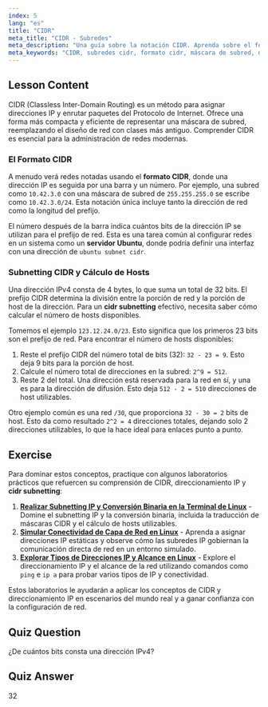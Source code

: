 ```yaml
---
index: 5
lang: "es"
title: "CIDR"
meta_title: "CIDR - Subredes"
meta_description: "Una guía sobre la notación CIDR. Aprenda sobre el formato CIDR, subredes CIDR y cómo calcular hosts para su red, incluso en un servidor Ubuntu. Domine el direccionamiento IP con CIDR."
meta_keywords: "CIDR, subredes cidr, formato cidr, máscara de subred, direccionamiento IP, subred ubuntu servidor cidr, subred ubuntu cidr, prefijo de red, redes Linux"
---
```


## Lesson Content

CIDR (Classless Inter-Domain Routing) es un método para asignar direcciones IP y enrutar paquetes del Protocolo de Internet. Ofrece una forma más compacta y eficiente de representar una máscara de subred, reemplazando el diseño de red con clases más antiguo. Comprender CIDR es esencial para la administración de redes modernas.

### El Formato CIDR

A menudo verá redes notadas usando el **formato CIDR**, donde una dirección IP es seguida por una barra y un número. Por ejemplo, una subred como `10.42.3.0` con una máscara de subred de `255.255.255.0` se escribe como `10.42.3.0/24`. Esta notación única incluye tanto la dirección de red como la longitud del prefijo.

El número después de la barra indica cuántos bits de la dirección IP se utilizan para el prefijo de red. Esta es una tarea común al configurar redes en un sistema como un **servidor Ubuntu**, donde podría definir una interfaz con una dirección de `ubuntu subnet cidr`.

### Subnetting CIDR y Cálculo de Hosts

Una dirección IPv4 consta de 4 bytes, lo que suma un total de 32 bits. El prefijo CIDR determina la división entre la porción de red y la porción de host de la dirección. Para un **cidr subnetting** efectivo, necesita saber cómo calcular el número de hosts disponibles.

Tomemos el ejemplo `123.12.24.0/23`. Esto significa que los primeros 23 bits son el prefijo de red. Para encontrar el número de hosts disponibles:

1. Reste el prefijo CIDR del número total de bits (32): `32 - 23 = 9`. Esto deja 9 bits para la porción de host.
2. Calcule el número total de direcciones en la subred: `2^9 = 512`.
3. Reste 2 del total. Una dirección está reservada para la red en sí, y una es para la dirección de difusión. Esto deja `512 - 2 = 510` direcciones de host utilizables.

Otro ejemplo común es una red `/30`, que proporciona `32 - 30 = 2` bits de host. Esto da como resultado `2^2 = 4` direcciones totales, dejando solo 2 direcciones utilizables, lo que la hace ideal para enlaces punto a punto.

## Exercise

Para dominar estos conceptos, practique con algunos laboratorios prácticos que refuercen su comprensión de CIDR, direccionamiento IP y **cidr subnetting**:

1. **[Realizar Subnetting IP y Conversión Binaria en la Terminal de Linux](https://labex.io/es/labs/comptia-perform-ip-subnetting-and-binary-conversion-in-the-linux-terminal-592782)** - Domine el subnetting IP y la conversión binaria, incluida la traducción de máscaras CIDR y el cálculo de hosts utilizables.
2. **[Simular Conectividad de Capa de Red en Linux](https://labex.io/es/labs/comptia-simulate-network-layer-connectivity-in-linux-592752)** - Aprenda a asignar direcciones IP estáticas y observe cómo las subredes IP gobiernan la comunicación directa de red en un entorno simulado.
3. **[Explorar Tipos de Direcciones IP y Alcance en Linux](https://labex.io/es/labs/comptia-explore-ip-address-types-and-reachability-in-linux-592780)** - Explore el direccionamiento IP y el alcance de la red utilizando comandos como `ping` e `ip a` para probar varios tipos de IP y conectividad.

Estos laboratorios le ayudarán a aplicar los conceptos de CIDR y direccionamiento IP en escenarios del mundo real y a ganar confianza con la configuración de red.

## Quiz Question

¿De cuántos bits consta una dirección IPv4?

## Quiz Answer

32
